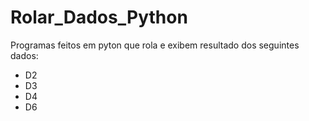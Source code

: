 # Rolar_Dados_Python

Programas feitos em pyton que rola e exibem resultado dos seguintes dados:

* D2
* D3
* D4
* D6
